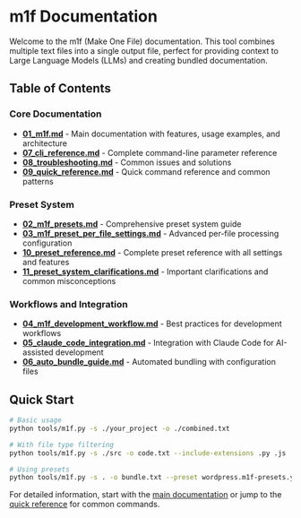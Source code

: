 # m1f Documentation

Welcome to the m1f (Make One File) documentation. This tool combines multiple
text files into a single output file, perfect for providing context to Large
Language Models (LLMs) and creating bundled documentation.

## Table of Contents

### Core Documentation

- [**01_m1f.md**](00_m1f.md) - Main documentation with features, usage examples,
  and architecture
- [**07_cli_reference.md**](./07_cli_reference.md) - Complete command-line
  parameter reference
- [**08_troubleshooting.md**](./08_troubleshooting.md) - Common issues and
  solutions
- [**09_quick_reference.md**](./09_quick_reference.md) - Quick command reference
  and common patterns

### Preset System

- [**02_m1f_presets.md**](./02_m1f_presets.md) - Comprehensive preset system
  guide
- [**03_m1f_preset_per_file_settings.md**](./03_m1f_preset_per_file_settings.md) -
  Advanced per-file processing configuration
- [**10_preset_reference.md**](./10_preset_reference.md) - Complete preset
  reference with all settings and features
- [**11_preset_system_clarifications.md**](./11_preset_system_clarifications.md) -
  Important clarifications and common misconceptions

### Workflows and Integration

- [**04_m1f_development_workflow.md**](./04_m1f_development_workflow.md) - Best
  practices for development workflows
- [**05_claude_code_integration.md**](./05_claude_code_integration.md) -
  Integration with Claude Code for AI-assisted development
- [**06_auto_bundle_guide.md**](./06_auto_bundle_guide.md) - Automated bundling
  with configuration files

## Quick Start

```bash
# Basic usage
python tools/m1f.py -s ./your_project -o ./combined.txt

# With file type filtering
python tools/m1f.py -s ./src -o code.txt --include-extensions .py .js

# Using presets
python tools/m1f.py -s . -o bundle.txt --preset wordpress.m1f-presets.yml
```

For detailed information, start with the [main documentation](00_m1f.md) or jump
to the [quick reference](./09_quick_reference.md) for common commands.
